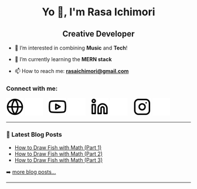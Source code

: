 <h1 align="center">Yo 👋,  I'm Rasa Ichimori</h1>
<h2 align="center">Creative Developer</h2>

- 👀 I’m interested in combining **Music** and **Tech**!

- 🌱 I’m currently learning  the **MERN stack**

- 📫 How to reach me: **rasaichimori@gmail.com**

### Connect with me:

[![website](globe-light.svg)](https://rasaichimori.com/#gh-light-mode-only)
[![website](globe-dark.svg)](https://rasaichimori.com/#gh-dark-mode-only)
&nbsp;&nbsp;
[![website](youtube-light.svg)](https://www.youtube.com/@raitunes#gh-light-mode-only)
[![website](youtube-dark.svg)](https://www.youtube.com/@raitunes#gh-dark-mode-only)
&nbsp;&nbsp;
[![website](linkedin-light.svg)](https://linkedin.com/in/rasaichimori#gh-light-mode-only)
[![website](linkedin-dark.svg)](https://linkedin.com/in/rasaichimori#gh-dark-mode-only)
&nbsp;&nbsp;
[![website](instagram-light.svg)](https://instagram.com/this.is.rai#gh-light-mode-only)
[![website](instagram-dark.svg)](https://instagram.com/this.is.rai#gh-dark-mode-only)


---

### 📕 Latest Blog Posts

<!-- BLOG-POST-LIST:START -->
- [How to Draw Fish with Math (Part 1)](https://medium.com/@rasaichimori/how-to-draw-fish-with-math-part-1-5aa34ecceec7)
- [How to Draw Fish with Math (Part 2)](https://medium.com/@rasaichimori/how-to-draw-fish-with-math-part-2-8a07eac1b44a)
- [How to Draw Fish with Math (Part 3)](https://medium.com/@rasaichimori/how-to-draw-fish-with-math-part-3-490aca2c2afd)
<!-- BLOG-POST-LIST:END -->

➡️ [more blog posts...](https://medium.com/@rasaichimori)

---
